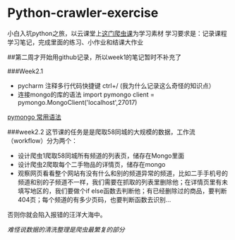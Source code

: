 # Python-crawler-exercise
 小白入坑python之旅，以云课堂上[这门爬虫课](http://study.163.com/course/courseMain.htm?courseId=1002794001)为学习素材
 学习要求是：记录课程学习笔记，完成里面的练习、小作业和结课大作业
 
##第二周才开始用github记录，所以week1的笔记暂时不补充了

###Week2.1
 - pycharm 注释多行代码快捷键  ctrl+/ (我为什么记录这么奇怪的知识点）
 - 连接mongo的库的语法
    import pymongo
    client = pymongo.MongoClient('localhost',27017)

[pymongo 常用语法](http://www.myexception.cn/go/2011934.html)

###week2.2
这节课的任务是是爬取58同城的大规模的数据，工作流（workflow）分为两个：

- 设计爬虫1爬取58同城所有频道的列表页，储存在Mongo里面
- 设计爬虫2爬取每个二手物品的详情页，储存在mongo
- 观察网页看看整个网站有没有什么和别的频道异常的频道，比如二手手机号的频道和别的子频道不一样，我们需要在抓取的列表里删除他；在详情页里有未填写地区的，我们要做个if else函数去判断他；有已经删除过的商品，要判断404页；每个频道的有多少页码，也要判断函数去识别...

否则你就会陷入报错的汪洋大海中。

*难怪说数据的清洗整理是爬虫最繁复的部分*





 



